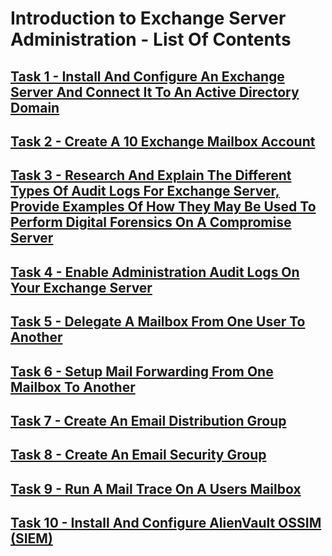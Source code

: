 # Introduction to Exchange Server Administration - List Of Contents

## [Task 1 - Install And Configure An Exchange Server And Connect It To An Active Directory Domain]()

## [Task 2 - Create A 10 Exchange Mailbox Account]()

## [Task 3 - Research And Explain The Different Types Of Audit Logs For Exchange Server, Provide Examples Of How They May Be Used To Perform Digital Forensics On A Compromise Server]()

## [Task 4 - Enable Administration Audit Logs On Your Exchange Server]()

## [Task 5 - Delegate A Mailbox From One User To Another]()

## [Task 6 - Setup Mail Forwarding From One Mailbox To Another]()

## [Task 7 - Create An Email Distribution Group]()

## [Task 8 - Create An Email Security Group]()

## [Task 9 - Run A Mail Trace On A Users Mailbox]()

## [Task 10 - Install And Configure AlienVault OSSIM (SIEM)]()
